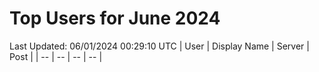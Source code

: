 # Top Users for June 2024
Last Updated: 06/01/2024 00:29:10 UTC
| User | Display Name | Server | Post |
| -- | -- | -- | -- |
